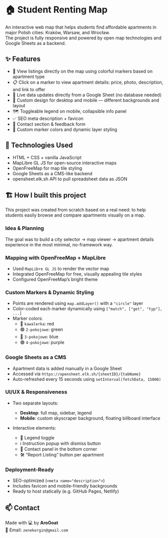 # 🏠 Student Renting Map

An interactive web map that helps students find affordable apartments in major Polish cities: Kraków, Warsaw, and Wrocław.  
The project is fully responsive and powered by open map technologies and Google Sheets as a backend.

## ✨ Features

- 🎯 View listings directly on the map using colorful markers based on apartment type  
- 📋 Click on a marker to view apartment details: price, photo, description, and link to offer  
- 🔄 Live data updates directly from a Google Sheet (no database needed)  
- 🎨 Custom design for desktop and mobile — different backgrounds and layout  
- 🗺️ Toggleable legend on mobile, collapsible info panel  
- ✅ SEO meta description + favicon  
- 📩 Contact section & feedback form  
- 🧭 Custom marker colors and dynamic layer styling  

## 🚀 Technologies Used

- HTML + CSS + vanilla JavaScript  
- MapLibre GL JS for open-source interactive maps  
- OpenFreeMap for map tile styling  
- Google Sheets as a CMS-like backend  
- opensheet.elk.sh API to pull spreadsheet data as JSON  

## 🏗️ How I built this project

This project was created from scratch based on a real need: to help students easily browse and compare apartments visually on a map.

### Idea & Planning

The goal was to build a city selector → map viewer → apartment details experience in the most minimal, no-framework way.

### Mapping with OpenFreeMap + MapLibre

- Used `MapLibre GL JS` to render the vector map  
- Integrated OpenFreeMap for free, visually appealing tile styles  
- Configured OpenFreeMap’s bright theme  

### Custom Markers & Dynamic Styling

- Points are rendered using `map.addLayer()` with a `"circle"` layer  
- Color-coded each marker dynamically using `["match", ["get", "typ"], ...]`  
- Marker colors:  
  - 🔴 `kawalerka`: red  
  - 🟢 `2-pokojowe`: green  
  - 🔵 `3-pokojowe`: blue  
  - 🟣 `4-pokojowe`: purple  

### Google Sheets as a CMS

- Apartment data is added manually in a Google Sheet  
- Accessed via `https://opensheet.elk.sh/{sheetID}/{tabName}`  
- Auto-refreshed every 15 seconds using `setInterval(fetchData, 15000)`  

### UI/UX & Responsiveness

- Two separate layouts:
  - **Desktop**: full map, sidebar, legend  
  - **Mobile**: custom skyscraper background, floating billboard interface  

- Interactive elements:
  - 📌 Legend toggle  
  - ℹ️ Instruction popup with dismiss button  
  - 📨 Contact panel in the bottom corner  
  - 🛠️ “Report Listing” button per apartment  

### Deployment-Ready

- SEO-optimized (`<meta name="description">`)  
- Includes favicon and mobile-friendly backgrounds  
- Ready to host statically (e.g. GitHub Pages, Netlify)  

## 📫 Contact

Made with 💻 by **AroGoat**  
📧 Email: `zenekorgin@gmail.com`

